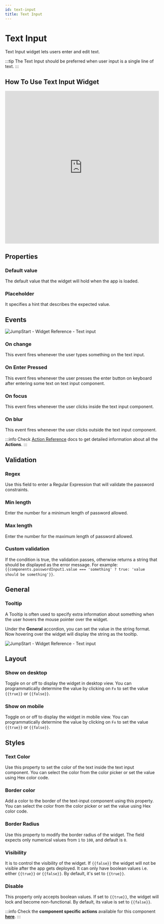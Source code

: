 ```yaml
---
id: text-input
title: Text Input
---
```

# Text Input

Text Input widget lets users enter and edit text.

:::tip
The Text Input should be preferred when user input is a single line of text.
:::

## How To Use Text Input Widget

<iframe height="500" src="https://www.youtube.com/embed/ke5DTJje260" title="Text Input Widget" frameborder="0" allowfullscreen width="100%"></iframe>

## Properties

### Default value

The default value that the widget will hold when the app is loaded.

### Placeholder

It specifies a hint that describes the expected value.

## Events

<div style={{textAlign: 'center'}}>

<img className="screenshot-full" src="/img/widgets/text-input/events.png" alt="JumpStart - Widget Reference - Text input" />

</div>

### On change
This event fires whenever the user types something on the text input.

### On Enter Pressed
This event fires whenever the user presses the enter button on keyboard after entering some text on text input component.

### On focus
This event fires whenever the user clicks inside the text input component.

### On blur
This event fires whenever the user clicks outside the text input component.

:::info
Check [Action Reference](/docs/category/actions-reference) docs to get detailed information about all the **Actions**.
:::

## Validation

### Regex

Use this field to enter a Regular Expression that will validate the password constraints.

### Min length

Enter the number for a minimum length of password allowed.

### Max length

Enter the number for the maximum length of password allowed.

### Custom validation

If the condition is true, the validation passes, otherwise returns a string that should be displayed as the error message. For example: `{{components.passwordInput1.value === 'something' ? true: 'value should be something'}}`.

## General
### Tooltip

A Tooltip is often used to specify extra information about something when the user hovers the mouse pointer over the widget.

Under the <b>General</b> accordion, you can set the value in the string format. Now hovering over the widget will display the string as the tooltip.

<div style={{textAlign: 'center'}}>

<img className="screenshot-full" src="/img/tooltip.png" alt="JumpStart - Widget Reference - Text input" />

</div>

## Layout

### Show on desktop

Toggle on or off to display the widget in desktop view. You can programmatically determine the value by clicking on `Fx` to set the value `{{true}}` or `{{false}}`.
### Show on mobile

Toggle on or off to display the widget in mobile view. You can programmatically determine the value by clicking on `Fx` to set the value `{{true}}` or `{{false}}`.

## Styles

### Text Color
Use this property to set the color of the text inside the text input component. You can select the color from the color picker or set the value using Hex color code.

### Border color
 
Add a color to the border of the text-input component using this property. You can select the color from the color picker or set the value using Hex color code.

### Border Radius
Use this property to modify the border radius of the widget. The field expects only numerical values from `1` to `100`, and default is `0`. 

### Visibility
It is to control the visibility of the widget. If `{{false}}` the widget will not be visible after the app gets deployed. It can only have boolean values i.e. either `{{true}}` or `{{false}}`. By default, it's set to `{{true}}`.

### Disable
This property only accepts boolean values. If set to `{{true}}`, the widget will lock and become non-functional. By default, its value is set to `{{false}}`.

:::info
Check the **component specific actions** available for this component **[here](/docs/actions/control-component)**.
:::
